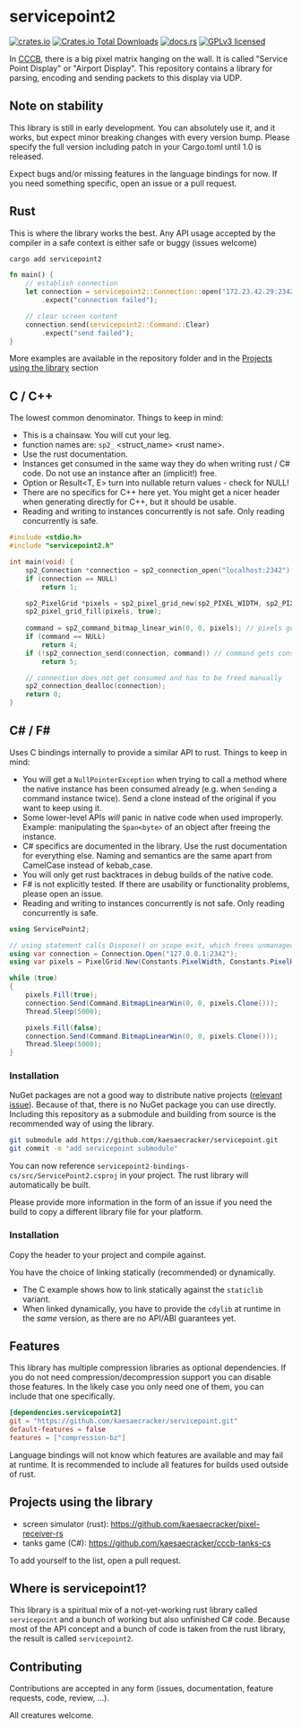 # servicepoint2

[![crates.io](https://img.shields.io/crates/v/servicepoint2.svg)](https://crates.io/crates/servicepoint2)
[![Crates.io Total Downloads](https://img.shields.io/crates/d/servicepoint2)](https://crates.io/crates/servicepoint2)
[![docs.rs](https://img.shields.io/docsrs/servicepoint2)](https://docs.rs/servicepoint2/latest/servicepoint2/)
[![GPLv3 licensed](https://img.shields.io/crates/l/servicepoint2)](./LICENSE)

In [CCCB](https://berlin.ccc.de/), there is a big pixel matrix hanging on the wall. It is called  "Service Point
Display" or "Airport Display".
This repository contains a library for parsing, encoding and sending packets to this display via UDP.

## Note on stability

This library is still in early development.
You can absolutely use it, and it works, but expect minor breaking changes with every version bump.
Please specify the full version including patch in your Cargo.toml until 1.0 is released.

Expect bugs and/or missing features in the language bindings for now. If you need something specific, open an issue or a pull request.

## Rust

This is where the library works the best.
Any API usage accepted by the compiler in a safe context is either safe or buggy (issues welcome)

```bash
cargo add servicepoint2
```

```rust
fn main() {
    // establish connection
    let connection = servicepoint2::Connection::open("172.23.42.29:2342")
        .expect("connection failed");

    // clear screen content
    connection.send(servicepoint2::Command::Clear)
        .expect("send failed");
}
```

More examples are available in the repository folder and in the [Projects using the library]() section

## C / C++

The lowest common denominator. Things to keep in mind:

- This is a chainsaw. You will cut your leg.
- function names are: `sp2_` \<struct_name\> \<rust name\>.
- Use the rust documentation.
- Instances get consumed in the same way they do when writing rust / C# code. Do not use an instance after an (implicit!) free.
- Option<T> or Result<T, E> turn into nullable return values - check for NULL!
- There are no specifics for C++ here yet. You might get a nicer header when generating directly for C++, but it should be usable.
- Reading and writing to instances concurrently is not safe. Only reading concurrently is safe.

```c++
#include <stdio.h>
#include "servicepoint2.h"

int main(void) {
    sp2_Connection *connection = sp2_connection_open("localhost:2342");
    if (connection == NULL)
        return 1;

    sp2_PixelGrid *pixels = sp2_pixel_grid_new(sp2_PIXEL_WIDTH, sp2_PIXEL_HEIGHT);
    sp2_pixel_grid_fill(pixels, true);
    
    command = sp2_command_bitmap_linear_win(0, 0, pixels); // pixels get consumed here
    if (command == NULL)
        return 4;
    if (!sp2_connection_send(connection, command)) // command gets consumed here
        return 5;

    // connection does not get consumed and has to be freed manually
    sp2_connection_dealloc(connection); 
    return 0;
}
```

## C# / F#

Uses C bindings internally to provide a similar API to rust. Things to keep in mind:

- You will get a `NullPointerException` when trying to call a method where the native instance has been consumed already (e.g. when `Send`ing a command instance twice). Send a clone instead of the original if you want to keep using it.
- Some lower-level APIs _will_ panic in native code when used improperly.
  Example: manipulating the `Span<byte>` of an object after freeing the instance.
- C# specifics are documented in the library. Use the rust documentation for everything else. Naming and semantics are the same apart from CamelCase instead of kebab_case.
- You will only get rust backtraces in debug builds of the native code.
- F# is not explicitly tested. If there are usability or functionality problems, please open an issue.
- Reading and writing to instances concurrently is not safe. Only reading concurrently is safe.

```csharp
using ServicePoint2;

// using statement calls Dispose() on scope exit, which frees unmanaged instances
using var connection = Connection.Open("127.0.0.1:2342");
using var pixels = PixelGrid.New(Constants.PixelWidth, Constants.PixelHeight);

while (true)
{
    pixels.Fill(true);
    connection.Send(Command.BitmapLinearWin(0, 0, pixels.Clone()));
    Thread.Sleep(5000);

    pixels.Fill(false);
    connection.Send(Command.BitmapLinearWin(0, 0, pixels.Clone()));
    Thread.Sleep(5000);
}
```

### Installation

NuGet packages are not a good way to distribute native projects ([relevant issue](https://github.com/dotnet/sdk/issues/33845)).
Because of that, there is no NuGet package you can use directly.
Including this repository as a submodule and building from source is the recommended way of using the library.

```bash
git submodule add https://github.com/kaesaecracker/servicepoint.git
git commit -m "add servicepoint submodule"
```

You can now reference `servicepoint2-bindings-cs/src/ServicePoint2.csproj` in your project.
The rust library will automatically be built.

Please provide more information in the form of an issue if you need the build to copy a different library file for your platform.

### Installation

Copy the header to your project and compile against.

You have the choice of linking statically (recommended) or dynamically.
- The C example shows how to link statically against the `staticlib` variant.
- When linked dynamically, you have to provide the `cdylib` at runtime in the _same_ version, as there are no API/ABI guarantees yet.

## Features

This library has multiple compression libraries as optional dependencies.
If you do not need compression/decompression support you can disable those features.
In the likely case you only need one of them, you can include that one specifically.

```toml
[dependencies.servicepoint2]
git = "https://github.com/kaesaecracker/servicepoint.git"
default-features = false
features = ["compression-bz"]
```

Language bindings will not know which features are available and may fail at runtime.
It is recommended to include all features for builds used outside of rust.

## Projects using the library

- screen simulator (rust): https://github.com/kaesaecracker/pixel-receiver-rs
- tanks game (C#): https://github.com/kaesaecracker/cccb-tanks-cs

To add yourself to the list, open a pull request.

## Where is servicepoint1?

This library is a spiritual mix of a not-yet-working rust library called `servicepoint` and a bunch of working but also unfinished C# code. Because most of the API concept and a bunch of code is taken from the rust library, the result is called `servicepoint2`.

## Contributing

Contributions are accepted in any form (issues, documentation, feature requests, code, review, ...).

All creatures welcome.
